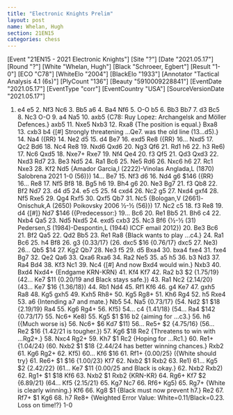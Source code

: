 ```yaml
---
title: "Electronic Knights Prelim"
layout: post
name: Whelan, Hugh
section: 21EN15
categories: chess
---
```


<link rel="stylesheet" type="text/css" href="https://pgn.chessbase.com/CBReplay.css"/>
<script src="https://pgn.chessbase.com/jquery-3.0.0.min.js"></script>
<script src="https://pgn.chessbase.com/cbreplay.js" type="text/javascript"></script>

<div class="cbreplay">
[Event "21EN15 - 2021 Electronic Knights"]
[Site "?"]
[Date "2021.05.17"]
[Round "?"]
[White "Whelan, Hugh"]
[Black "Schroeer, Egbert"]
[Result "1-0"]
[ECO "C78"]
[WhiteElo "2004"]
[BlackElo "1933"]
[Annotator "Tactical Analysis 4.1 (6s)"]
[PlyCount "136"]
[Beauty "5910009228841"]
[EventDate "2021.05.17"]
[EventType "corr"]
[EventCountry "USA"]
[SourceVersionDate "2021.05.17"]

1. e4 e5 2. Nf3 Nc6 3. Bb5 a6 4. Ba4 Nf6 5. O-O b5 6. Bb3 Bb7 7. d3 Bc5 8. Nc3 O-O 9. a4 Na5 10. axb5 {C78: Ruy Lopez: Archangelsk and Möller Defences.} axb5 11. Nxe5 Nxb3 12. Rxa8 {The position is equal.} Bxa8 13. cxb3 b4 {[#] Strongly threatening ...Qe7. was the old line (13...d5).} 14. Na4 ({RR} 14. Ne2 d5 15. d4 Be7 16. exd5 Re8 ({RR} 16... Nxd5 17. Qc2 Bd6 18. Nc4 Re8 19. Nxd6 Qxd6 20. Ng3 Qf6 21. Rd1 h6 22. h3 Re6) 17. Nc6 Qxd5 18. Nxe7+ Rxe7 19. Nf4 Qe4 20. f3 Qf5 21. Qd3 Qxd3 22. Nxd3 Rd7 23. Be3 Nd5 24. Ra1 Bc6 25. Ne5 Rd6 26. Nxc6 h6 27. Rc1 Nxe3 28. Kf2 Nd5 {Amador Garcia,I (2222)-Vinolas Anglada,L (1870) Salobrena 2021 1-0 (56)}) 14... Be7 15. Nf3 d6 16. Nd4 g6 $146 ({RR} 16... Re8 17. Nf5 Bf8 18. Bg5 h6 19. Bh4 g6 20. Ne3 Bg7 21. f3 Qb8 22. Bf2 Nd7 23. d4 d5 24. e5 c5 25. f4 cxd4 26. Nc2 g5 27. Nxd4 gxf4 28. Nf5 Rxe5 29. Qg4 Rxf5 30. Qxf5 Qb7 31. Nc5 {Bologan,V (2661)-Onischuk,A (2650) Poikovsky 2006 ½-½ (56)}) 17. Nc2 c5 18. f3 Re8 19. d4 {[#]} Nd7 $146 ({Predecessor:} 19... Bc6 20. Re1 Bb5 21. Bh6 c4 22. Nxb4 Qa5 23. Nd5 Nxd5 24. exd5 cxb3 25. Nc3 Bf6 {½-½ (31) Pedersen,S (1984)-Despontin,L (1944) ICCF email 2012}) 20. Be3 Bc6 21. Bf2 Qa5 22. Qd2 Bb5 23. Re1 Ra8 {Black wants to play ...c4.} 24. Ra1 Bc6 25. h4 Bf8 26. g3 {0.33/17} (26. dxc5 $16 {0.76/17} dxc5 27. Ne3) 26... Qb5 $14 27. Kg2 Qb7 28. Ne3 f5 29. d5 Bxa4 30. bxa4 fxe4 31. fxe4 Bg7 32. Qe2 Qa6 33. Qxa6 Rxa6 34. Ra2 Ne5 35. a5 h5 36. b3 Nd3 37. Ra4 Bd4 38. Kf3 Nc1 39. Nc4 {[#] And now Bxd4 would win.} Nxb3 40. Bxd4 Nxd4+ {Endgame KRN-KRN} 41. Kf4 Kf7 42. Ra2 b3 $2 {1.75/19} (42... Ke7 $11 {0.20/19 and Black stays safe.}) 43. Ra1 Nc2 {2.14/20} (43... Ke7 $16 {1.36/18}) 44. Rb1 Nd4 45. Rf1 Kf6 46. g4 Ke7 47. gxh5 Ra8 48. Kg5 gxh5 49. Kxh5 Rh8+ 50. Kg5 Rg8+ 51. Kh6 Rg4 52. h5 Rxe4 53. a6 {Intending a7 and mate.} Nb5 54. Na5 {0.73/17} (54. Nd2 $1 $18 {2.19/19} Ra4 55. Kg6 Rg4+ 56. Kf5) 54... c4 {1.41/18} (54... Ra4 $142 {0.73/17} 55. Nc6+ Ke8) 55. Kg5 $1 $16 b2 {aiming for ...c3.} 56. h6 ({Much worse is} 56. Nc6+ $6 Kd7 $11) 56... Re5+ $2 {4.75/16} (56... Re2 $16 {1.42/21 is tougher.}) 57. Kg6 $18 Re2 {Threatens to win with ...Rg2+.} 58. Nxc4 Rg2+ 59. Kh7 $1 Rc2 {Hoping for ...Rc1.} 60. Re1+ {1.04/24} (60. Nxb2 $1 $18 {2.44/24 has better winning chances.} Rxb2 61. Kg6 Rg2+ 62. Kf5) 60... Kf6 $16 61. Rf1+ {0.00/25} ({White should try} 61. Re6+ $1 $16 {1.00/23} Kf7 62. Nxb2 $1 Rxb2 63. Re1) 61... Kg5 $2 {2.42/22} (61... Ke7 $11 {0.00/25 and Black is okay.} 62. Nxb2 Rxb2) 62. Rg1+ $1 $18 Kf6 63. Nxb2 $1 Rxb2 {KRN-KR} 64. Rg6+ Kf7 $2 {6.89/21} (64... Kf5 {2.15/21} 65. Kg7 Nc7 66. Rf6+ Kg5) 65. Rg7+ {White is clearly winning.} Kf6 66. Kg8 $1 {Black must now prevent h7.} Re2 67. Rf7+ $1 Kg6 68. h7 Re8+ {Weighted Error Value: White=0.11/Black=0.23. Loss on time!?} 1-0
</div>
